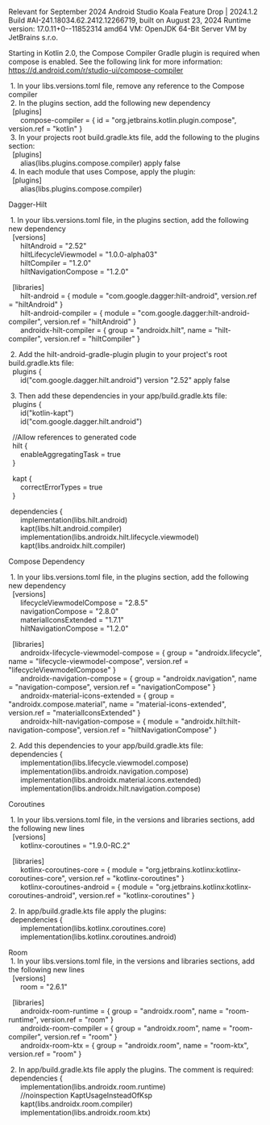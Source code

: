 Relevant for September 2024
Android Studio Koala Feature Drop | 2024.1.2
Build #AI-241.18034.62.2412.12266719, built on August 23, 2024
Runtime version: 17.0.11+0--11852314 amd64
VM: OpenJDK 64-Bit Server VM by JetBrains s.r.o.

Starting in Kotlin 2.0, the Compose Compiler Gradle plugin is required
when compose is enabled. See the following link for more information:<br>
https://d.android.com/r/studio-ui/compose-compiler<br>

&nbsp;1.  In your libs.versions.toml file, remove any reference to the Compose compiler<br>
&nbsp;2.  In the plugins section, add the following new dependency<br>
&nbsp;&nbsp;[plugins]<br>
&nbsp;&nbsp;&nbsp;&nbsp;&nbsp;&nbsp;compose-compiler = { id = "org.jetbrains.kotlin.plugin.compose", version.ref = "kotlin" }<br>
&nbsp;3.  In your projects root build.gradle.kts file, add the following to the plugins section:<br>
&nbsp;&nbsp;[plugins]<br>
&nbsp;&nbsp;&nbsp;&nbsp;&nbsp;&nbsp;alias(libs.plugins.compose.compiler) apply false<br>
&nbsp;4.  In each module that uses Compose, apply the plugin:<br>
&nbsp;&nbsp;[plugins]<br>
&nbsp;&nbsp;&nbsp;&nbsp;&nbsp;&nbsp;alias(libs.plugins.compose.compiler)<br>

Dagger-Hilt<br>

&nbsp;1.  In your libs.versions.toml file, in the plugins section, add the following new dependency<br>
&nbsp;&nbsp;[versions]<br>
&nbsp;&nbsp;&nbsp;&nbsp;&nbsp;&nbsp;hiltAndroid = "2.52"<br>
&nbsp;&nbsp;&nbsp;&nbsp;&nbsp;&nbsp;hiltLifecycleViewmodel = "1.0.0-alpha03"<br>
&nbsp;&nbsp;&nbsp;&nbsp;&nbsp;&nbsp;hiltCompiler = "1.2.0"<br>
&nbsp;&nbsp;&nbsp;&nbsp;&nbsp;&nbsp;hiltNavigationCompose = "1.2.0"<br>

&nbsp;&nbsp;[libraries]<br>
&nbsp;&nbsp;&nbsp;&nbsp;&nbsp;&nbsp;hilt-android = { module = "com.google.dagger:hilt-android", version.ref = "hiltAndroid" }<br>
&nbsp;&nbsp;&nbsp;&nbsp;&nbsp;&nbsp;hilt-android-compiler = { module = "com.google.dagger:hilt-android-compiler", version.ref = "hiltAndroid" }<br>
&nbsp;&nbsp;&nbsp;&nbsp;&nbsp;&nbsp;androidx-hilt-compiler = { group = "androidx.hilt", name = "hilt-compiler", version.ref = "hiltCompiler" }<br>

&nbsp;2.  Add the hilt-android-gradle-plugin plugin to your project's root build.gradle.kts file:<br>
&nbsp;&nbsp;plugins {<br>
&nbsp;&nbsp;&nbsp;&nbsp;&nbsp;&nbsp;id("com.google.dagger.hilt.android") version "2.52" apply false<br>

&nbsp;3.  Then add these dependencies in your app/build.gradle.kts file:<br>
&nbsp;&nbsp;plugins {<br>
&nbsp;&nbsp;&nbsp;&nbsp;&nbsp;&nbsp;id("kotlin-kapt")<br>
&nbsp;&nbsp;&nbsp;&nbsp;&nbsp;&nbsp;id("com.google.dagger.hilt.android")<br>

&nbsp;&nbsp;//Allow references to generated code<br>
&nbsp;&nbsp;hilt  {<br>
&nbsp;&nbsp;&nbsp;&nbsp;&nbsp;&nbsp;enableAggregatingTask = true<br>
&nbsp;&nbsp;}<br>

&nbsp;&nbsp;kapt  {<br>
&nbsp;&nbsp;&nbsp;&nbsp;&nbsp;&nbsp;correctErrorTypes = true<br>
&nbsp;&nbsp;}<br>

&nbsp;dependencies {<br>
&nbsp;&nbsp;&nbsp;&nbsp;&nbsp;&nbsp;implementation(libs.hilt.android)<br>
&nbsp;&nbsp;&nbsp;&nbsp;&nbsp;&nbsp;kapt(libs.hilt.android.compiler)<br>
&nbsp;&nbsp;&nbsp;&nbsp;&nbsp;&nbsp;implementation(libs.androidx.hilt.lifecycle.viewmodel)<br>
&nbsp;&nbsp;&nbsp;&nbsp;&nbsp;&nbsp;kapt(libs.androidx.hilt.compiler)<br>

Compose Dependency<br>

&nbsp;1.  In your libs.versions.toml file, in the plugins section, add the following new dependency<br>
&nbsp;&nbsp;[versions]<br>
&nbsp;&nbsp;&nbsp;&nbsp;&nbsp;&nbsp;lifecycleViewmodelCompose = "2.8.5"<br>
&nbsp;&nbsp;&nbsp;&nbsp;&nbsp;&nbsp;navigationCompose = "2.8.0"<br>
&nbsp;&nbsp;&nbsp;&nbsp;&nbsp;&nbsp;materialIconsExtended = "1.7.1"<br>
&nbsp;&nbsp;&nbsp;&nbsp;&nbsp;&nbsp;hiltNavigationCompose = "1.2.0"<br>

&nbsp;&nbsp;[libraries]<br>
&nbsp;&nbsp;&nbsp;&nbsp;&nbsp;&nbsp;androidx-lifecycle-viewmodel-compose = { group = "androidx.lifecycle", name = "lifecycle-viewmodel-compose", version.ref = "lifecycleViewmodelCompose" }<br>
&nbsp;&nbsp;&nbsp;&nbsp;&nbsp;&nbsp;androidx-navigation-compose = { group = "androidx.navigation", name = "navigation-compose", version.ref = "navigationCompose" }<br>
&nbsp;&nbsp;&nbsp;&nbsp;&nbsp;&nbsp;androidx-material-icons-extended = { group = "androidx.compose.material", name = "material-icons-extended", version.ref = "materialIconsExtended" }<br>
&nbsp;&nbsp;&nbsp;&nbsp;&nbsp;&nbsp;androidx-hilt-navigation-compose = { module = "androidx.hilt:hilt-navigation-compose", version.ref = "hiltNavigationCompose" }<br>

&nbsp;2.  Add this dependencies to your app/build.gradle.kts file:<br>
&nbsp;dependencies {<br>
&nbsp;&nbsp;&nbsp;&nbsp;&nbsp;&nbsp;implementation(libs.lifecycle.viewmodel.compose)<br>
&nbsp;&nbsp;&nbsp;&nbsp;&nbsp;&nbsp;implementation(libs.androidx.navigation.compose)<br>
&nbsp;&nbsp;&nbsp;&nbsp;&nbsp;&nbsp;implementation(libs.androidx.material.icons.extended)<br>
&nbsp;&nbsp;&nbsp;&nbsp;&nbsp;&nbsp;implementation(libs.androidx.hilt.navigation.compose)<br>

Coroutines<br>

&nbsp;1.  In your libs.versions.toml file, in the versions and libraries sections, add the following new lines<br>
&nbsp;&nbsp;[versions]<br>
&nbsp;&nbsp;&nbsp;&nbsp;&nbsp;&nbsp;kotlinx-coroutines = "1.9.0-RC.2"<br>

&nbsp;&nbsp;[libraries]<br>
&nbsp;&nbsp;&nbsp;&nbsp;&nbsp;&nbsp;kotlinx-coroutines-core = { module = "org.jetbrains.kotlinx:kotlinx-coroutines-core", version.ref = "kotlinx-coroutines" }<br>
&nbsp;&nbsp;&nbsp;&nbsp;&nbsp;&nbsp;kotlinx-coroutines-android = { module = "org.jetbrains.kotlinx:kotlinx-coroutines-android", version.ref = "kotlinx-coroutines" }<br>

&nbsp;2.  In app/build.gradle.kts file apply the plugins:<br>
&nbsp;dependencies {<br>
&nbsp;&nbsp;&nbsp;&nbsp;&nbsp;&nbsp;implementation(libs.kotlinx.coroutines.core)<br>
&nbsp;&nbsp;&nbsp;&nbsp;&nbsp;&nbsp;implementation(libs.kotlinx.coroutines.android)<br>

Room<br>
&nbsp;1.  In your libs.versions.toml file, in the versions and libraries sections, add the following new lines<br>
&nbsp;&nbsp;[versions]<br>
&nbsp;&nbsp;&nbsp;&nbsp;&nbsp;&nbsp;room = "2.6.1"<br>

&nbsp;&nbsp;[libraries]<br>
&nbsp;&nbsp;&nbsp;&nbsp;&nbsp;&nbsp;androidx-room-runtime = { group = "androidx.room", name = "room-runtime", version.ref = "room" }<br>
&nbsp;&nbsp;&nbsp;&nbsp;&nbsp;&nbsp;androidx-room-compiler = { group = "androidx.room", name = "room-compiler", version.ref = "room" }<br>
&nbsp;&nbsp;&nbsp;&nbsp;&nbsp;&nbsp;androidx-room-ktx = { group = "androidx.room", name = "room-ktx", version.ref = "room" }<br>

&nbsp;2.  In app/build.gradle.kts file apply the plugins. The comment is required:<br>
&nbsp;dependencies {<br>
&nbsp;&nbsp;&nbsp;&nbsp;&nbsp;&nbsp;implementation(libs.androidx.room.runtime)<br>
&nbsp;&nbsp;&nbsp;&nbsp;&nbsp;&nbsp;//noinspection KaptUsageInsteadOfKsp<br>
&nbsp;&nbsp;&nbsp;&nbsp;&nbsp;&nbsp;kapt(libs.androidx.room.compiler)<br>
&nbsp;&nbsp;&nbsp;&nbsp;&nbsp;&nbsp;implementation(libs.androidx.room.ktx)<br>
